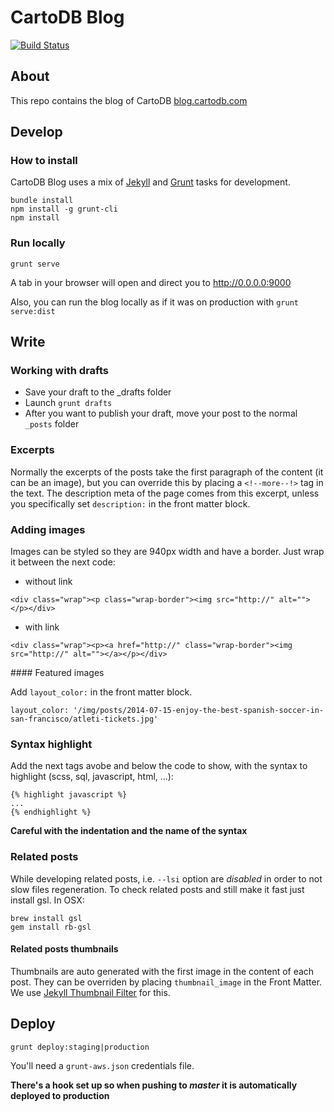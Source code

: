 # CartoDB Blog

[![Build Status](https://travis-ci.org/CartoDB/blog.svg?branch=master)](https://travis-ci.org/CartoDB/blog)


## About

This repo contains the blog of CartoDB [blog.cartodb.com](http://blog.cartodb.com/)


## Develop

### How to install

CartoDB Blog uses a mix of [Jekyll](http://jekyllrb.com/) and [Grunt](http://gruntjs.com/) tasks for development.

```
bundle install
npm install -g grunt-cli
npm install
```


### Run locally

```
grunt serve
```

A tab in your browser will open and direct you to http://0.0.0.0:9000

Also, you can run the blog locally as if it was on production with `grunt serve:dist`


## Write

### Working with drafts

- Save your draft to the _drafts folder
- Launch ```grunt drafts```
- After you want to publish your draft, move your post to the normal `_posts` folder


### Excerpts

Normally the excerpts of the posts take the first paragraph of the content (it can be an image), but you can override this by placing a `<!--more--!>` tag in the text. The description meta of the page comes from this excerpt, unless you specifically set `description:` in the front matter block.


### Adding images

Images can be styled so they are 940px width and have a border. Just wrap it between the next code:

- without link

```
<div class="wrap"><p class="wrap-border"><img src="http://" alt=""></p></div>
```

- with link

```
<div class="wrap"><p><a href="http://" class="wrap-border"><img src="http://" alt=""></a></p></div>
```


#### Featured images

Add `layout_color:` in the front matter block.

```
layout_color: '/img/posts/2014-07-15-enjoy-the-best-spanish-soccer-in-san-francisco/atleti-tickets.jpg'
```


### Syntax highlight

Add the next tags avobe and below the code to show, with the syntax to highlight (scss, sql, javascript, html, ...):

```
{% highlight javascript %}
...
{% endhighlight %}
```

**Careful with the indentation and the name of the syntax**


### Related posts

While developing related posts, i.e. `--lsi` option are _disabled_ in order to not slow files regeneration. To check related posts and still make it fast just install gsl. In OSX:

```
brew install gsl
gem install rb-gsl
```

#### Related posts thumbnails

Thumbnails are auto generated with the first image in the content of each post. They can be overriden by placing `thumbnail_image` in the Front Matter. We use [Jekyll Thumbnail Filter](https://github.com/matallo/jekyll-thumbnail-filter/) for this.


## Deploy

```
grunt deploy:staging|production
```

You'll need a `grunt-aws.json` credentials file.

**There's a hook set up so when pushing to _master_ it is automatically deployed to production**
